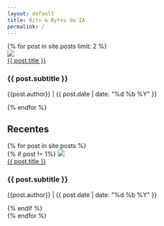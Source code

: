 ```yaml
---
layout: default
title: Bits & Bytes da IA
permalink: /
---
```


<div class="container_latest">
    {% for post in site.posts limit: 2 %}
        <div class="posts_latest">
            <img src="{{ site.baseurl}}/{{ post.image }}">
            <div> 
                <a href="{{ post.url | relative_url }}">{{ post.title }}</a>
                <h3> {{ post.subtitle }} </h3>
                <p> {{post.author}} | {{ post.date | date: "%d %b %Y" }} </p>
            </div>
        </div>
    {% endfor %}
</div>

<h2>Recentes</h2>
<div class="container_posts">
    {% for post in site.posts %}
        <div class="posts_order">
            {% if post != 1%}
                <img src="{{ site.baseurl}}/{{ post.image }}">
                <div> 
                    <a href="{{ post.url | relative_url }}">{{ post.title }}</a>
                    <h3> {{ post.subtitle }} </h3>
                    <p> {{post.author}} | {{ post.date | date: "%d %b %Y" }} </p>
                </div>
            {% endif %}
        </div>
    {% endfor %}
</div>
